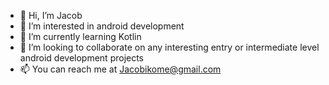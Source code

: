 - 👋 Hi, I’m Jacob
- 👀 I’m interested in android development
- 🌱 I’m currently learning Kotlin
- 💞️ I’m looking to collaborate on any interesting entry or intermediate level android development projects
- 📫 You can reach me at Jacobikome@gmail.com

<!---
cobey25/cobey25 is a ✨ special ✨ repository because its `README.md` (this file) appears on your GitHub profile.
You can click the Preview link to take a look at your changes.
--->
